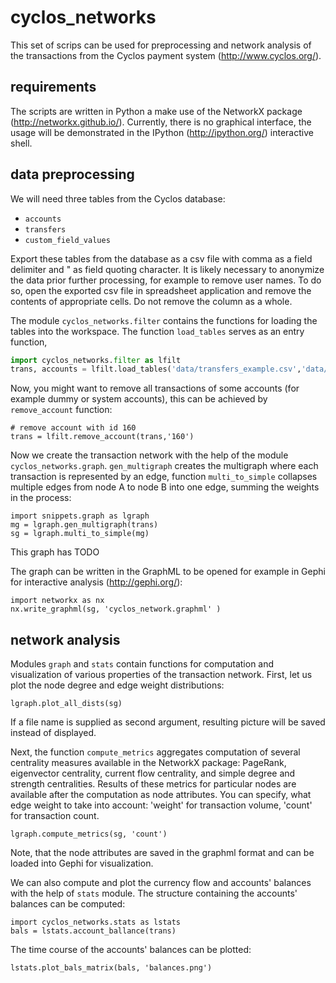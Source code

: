 cyclos_networks
===============


This set of scrips can be used for preprocessing and network analysis of the transactions from the Cyclos payment system (<http://www.cyclos.org/>).

requirements
------------
The scripts are written in Python a make use of the NetworkX package (<http://networkx.github.io/>). Currently, there is no graphical interface, the usage will be demonstrated in the IPython (<http://ipython.org/>) interactive shell.

data preprocessing
------------------
We will need three tables from the Cyclos database: 

* ``accounts``
* ``transfers``
* ``custom_field_values``


Export these tables from the database as a csv file with comma as a field delimiter and " as field quoting character. It is likely necessary to anonymize the data prior further processing, for example to remove user names. To do so, open the exported csv file in spreadsheet application and remove the contents of appropriate cells. Do not remove the column as a whole.

The module ``cyclos_networks.filter`` contains the functions for loading the tables into the workspace. The function ``load_tables`` serves as an entry function, 

```python
import cyclos_networks.filter as lfilt
trans, accounts = lfilt.load_tables('data/transfers_example.csv','data/accounts_example.csv')
```

Now, you might want to remove all transactions of some accounts (for example dummy or system accounts), this can be achieved by ``remove_account`` function:

	# remove account with id 160
	trans = lfilt.remove_account(trans,'160')

Now we create the transaction network with the help of the module ``cyclos_networks.graph``. ``gen_multigraph`` creates the multigraph where each transaction is represented by an edge, function ``multi_to_simple`` collapses multiple edges from node A to node B into one edge, summing the weights in the process:

	import snippets.graph as lgraph
	mg = lgraph.gen_multigraph(trans)
	sg = lgraph.multi_to_simple(mg)


This graph has TODO

The graph can be written in the GraphML to be opened for example in Gephi for interactive analysis (<http://gephi.org/>):

	import networkx as nx
	nx.write_graphml(sg, 'cyclos_network.graphml' )


network analysis
----------------
Modules ``graph`` and ``stats`` contain functions for computation and visualization of various properties of the transaction network. First, let us plot the node degree and edge weight distributions:

	lgraph.plot_all_dists(sg)

If a file name is supplied as second argument, resulting picture will be saved instead of displayed. 

Next, the function ``compute_metrics`` aggregates computation of several centrality measures available in the NetworkX package: PageRank, eigenvector centrality, current flow centrality, and simple degree and strength centralities. Results of these metrics for particular nodes are available after the computation as node attributes. You can specify, what edge weight to take into account: 'weight' for transaction volume, 'count' for transaction count.

	lgraph.compute_metrics(sg, 'count')

Note, that the node attributes are saved in the graphml format and can be loaded into Gephi for visualization.

We can also compute and plot the currency flow and accounts' balances with the help of ``stats`` module. The structure containing the accounts' balances can be computed:

	import cyclos_networks.stats as lstats
	bals = lstats.account_ballance(trans)


The time course of the accounts' balances can be plotted:

	lstats.plot_bals_matrix(bals, 'balances.png')


